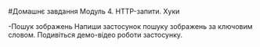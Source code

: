 #Домашнє завдання
Модуль 4. HTTP-запити. Хуки

-Пошук зображень
Напиши застосунок пошуку зображень за ключовим словом. Подивіться демо-відео роботи застосунку.
